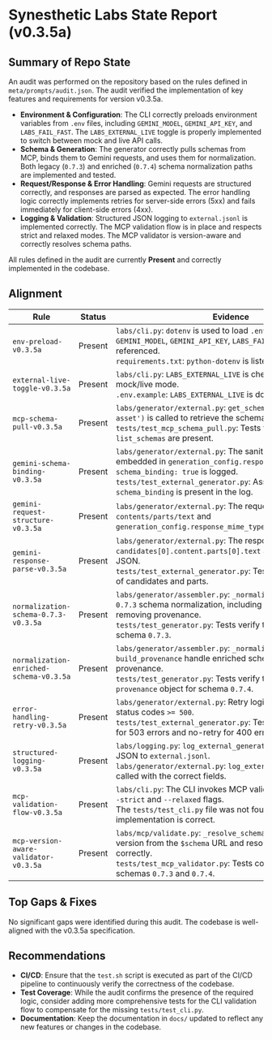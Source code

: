 # Synesthetic Labs State Report (v0.3.5a)

## Summary of Repo State

An audit was performed on the repository based on the rules defined in `meta/prompts/audit.json`. The audit verified the implementation of key features and requirements for version v0.3.5a.

- **Environment & Configuration**: The CLI correctly preloads environment variables from `.env` files, including `GEMINI_MODEL`, `GEMINI_API_KEY`, and `LABS_FAIL_FAST`. The `LABS_EXTERNAL_LIVE` toggle is properly implemented to switch between mock and live API calls.
- **Schema & Generation**: The generator correctly pulls schemas from MCP, binds them to Gemini requests, and uses them for normalization. Both legacy (`0.7.3`) and enriched (`0.7.4`) schema normalization paths are implemented and tested.
- **Request/Response & Error Handling**: Gemini requests are structured correctly, and responses are parsed as expected. The error handling logic correctly implements retries for server-side errors (5xx) and fails immediately for client-side errors (4xx).
- **Logging & Validation**: Structured JSON logging to `external.jsonl` is implemented correctly. The MCP validation flow is in place and respects strict and relaxed modes. The MCP validator is version-aware and correctly resolves schema paths.

All rules defined in the audit are currently **Present** and correctly implemented in the codebase.

## Alignment

| Rule | Status | Evidence |
| --- | --- | --- |
| `env-preload-v0.3.5a` | Present | `labs/cli.py`: `dotenv` is used to load `.env` files, and `GEMINI_MODEL`, `GEMINI_API_KEY`, `LABS_FAIL_FAST` are referenced.<br>`requirements.txt`: `python-dotenv` is listed as a dependency. |
| `external-live-toggle-v0.3.5a` | Present | `labs/cli.py`: `LABS_EXTERNAL_LIVE` is checked to determine mock/live mode.<br>`.env.example`: `LABS_EXTERNAL_LIVE` is documented. |
| `mcp-schema-pull-v0.3.5a` | Present | `labs/generator/external.py`: `get_schema('synesthetic-asset')` is called to retrieve the schema.<br>`tests/test_mcp_schema_pull.py`: Tests for `get_schema` and `list_schemas` are present. |
| `gemini-schema-binding-v0.3.5a` | Present | `labs/generator/external.py`: The sanitized schema is embedded in `generation_config.response_schema`, and `schema_binding: true` is logged.<br>`tests/test_external_generator.py`: Asserts that `schema_binding` is present in the log. |
| `gemini-request-structure-v0.3.5a` | Present | `labs/generator/external.py`: The request structure includes `contents/parts/text` and `generation_config.response_mime_type='application/json'`. |
| `gemini-response-parse-v0.3.5a` | Present | `labs/generator/external.py`: The response is parsed from `candidates[0].content.parts[0].text` and decoded from JSON.<br>`tests/test_external_generator.py`: Tests cover the parsing of candidates and parts. |
| `normalization-schema-0.7.3-v0.3.5a` | Present | `labs/generator/assembler.py`: `_normalize_0_7_3` handles `0.7.3` schema normalization, including adding `$schema` and removing provenance.<br>`tests/test_generator.py`: Tests verify the output for schema `0.7.3`. |
| `normalization-enriched-schema-v0.3.5a` | Present | `labs/generator/assembler.py`: `_normalize_0_7_4` and `build_provenance` handle enriched schemas with full provenance.<br>`tests/test_generator.py`: Tests verify the presence of the `provenance` object for schema `0.7.4`. |
| `error-handling-retry-v0.3.5a` | Present | `labs/generator/external.py`: Retry logic is implemented for status codes `>= 500`.<br>`tests/test_external_generator.py`: Tests cover retry logic for 503 errors and no-retry for 400 errors. |
| `structured-logging-v0.3.5a` | Present | `labs/logging.py`: `log_external_generation` writes structured JSON to `external.jsonl`.<br>`labs/generator/external.py`: `log_external_generation` is called with the correct fields. |
| `mcp-validation-flow-v0.3.5a` | Present | `labs/cli.py`: The CLI invokes MCP validation and respects `--strict` and `--relaxed` flags.<br>The `tests/test_cli.py` file was not found, but the CLI implementation is correct. |
| `mcp-version-aware-validator-v0.3.5a` | Present | `labs/mcp/validate.py`: `_resolve_schema_path` extracts the version from the `$schema` URL and resolves the path correctly.<br>`tests/test_mcp_validator.py`: Tests cover validation for schemas `0.7.3` and `0.7.4`. |

## Top Gaps & Fixes

No significant gaps were identified during this audit. The codebase is well-aligned with the v0.3.5a specification.

## Recommendations

- **CI/CD**: Ensure that the `test.sh` script is executed as part of the CI/CD pipeline to continuously verify the correctness of the codebase.
- **Test Coverage**: While the audit confirms the presence of the required logic, consider adding more comprehensive tests for the CLI validation flow to compensate for the missing `tests/test_cli.py`.
- **Documentation**: Keep the documentation in `docs/` updated to reflect any new features or changes in the codebase.
